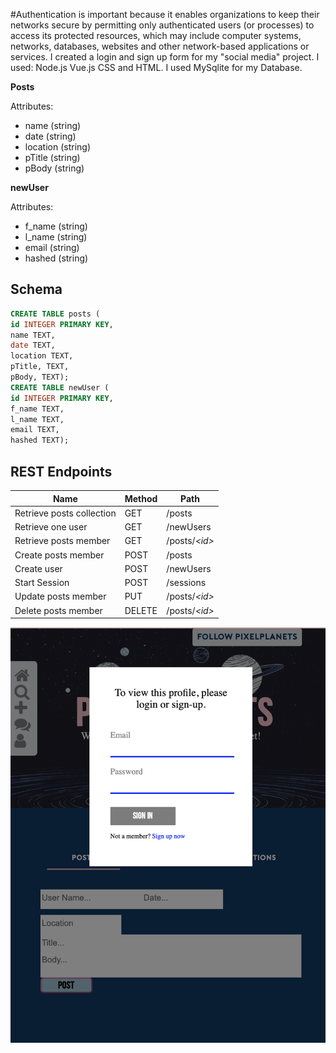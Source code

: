 #Authentication is important because it enables organizations to keep their networks secure by permitting only authenticated users (or processes) to access its protected resources, which may include computer systems, networks, databases, websites and other network-based applications or services. I created a login and sign up form for my "social media" project. I used: Node.js Vue.js CSS and HTML. I used MySqlite for my Database.

**Posts**

Attributes:

* name (string)
* date (string)
* location (string)
* pTitle (string)
* pBody (string)

**newUser**

Attributes:

* f_name (string)
* l_name (string)
* email (string)
* hashed (string)

## Schema

```sql
CREATE TABLE posts (
id INTEGER PRIMARY KEY,
name TEXT,
date TEXT,
location TEXT,
pTitle, TEXT,
pBody, TEXT);
CREATE TABLE newUser (
id INTEGER PRIMARY KEY,
f_name TEXT,
l_name TEXT,
email TEXT,
hashed TEXT);
```

## REST Endpoints

Name                           | Method | Path
-------------------------------|--------|------------------
Retrieve posts collection | GET    | /posts
Retrieve one user          | GET    | /newUsers
Retrieve posts member     | GET    | /posts/*\<id\>*
Create posts member       | POST   | /posts
Create user               | POST   | /newUsers
Start Session             | POST   | /sessions
Update posts member       | PUT    | /posts/*\<id\>*
Delete posts member       | DELETE | /posts/*\<id\>*


<img src="auth.png">

